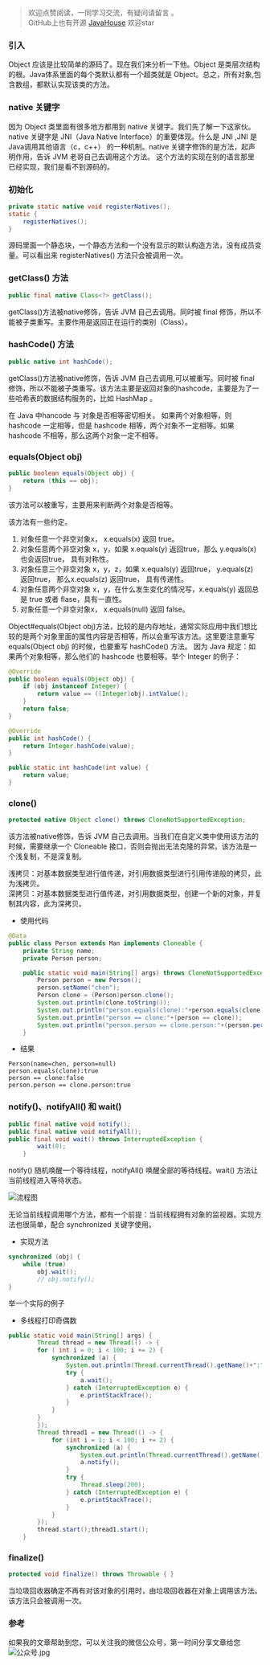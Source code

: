 

>欢迎点赞阅读，一同学习交流，有疑问请留言 。  
>GitHub上也有开源 [JavaHouse](https://github.com/buerbl/JavaHouse) 欢迎star 

### 引入

Object 应该是比较简单的源码了。现在我们来分析一下他。Object 是类层次结构的根。Java体系里面的每个类默认都有一个超类就是 Object。总之，所有对象,包含数组，都默认实现该类的方法。  

### native 关键字

因为 Object 类里面有很多地方都用到 native 关键字。我们先了解一下这家伙。native 关键字是 JNI（Java Native Interface）的重要体现。什么是 JNI ,JNI 是Java调用其他语言（c，c++） 的一种机制。native 关键字修饰的是方法，起声明作用，告诉 JVM 老哥自己去调用这个方法。 这个方法的实现在别的语言那里已经实现，我们是看不到源码的。  

### 初始化  

```java
private static native void registerNatives();
static {
    registerNatives();
}
```  
源码里面一个静态块，一个静态方法和一个没有显示的默认构造方法，没有成员变量。可以看出来 registerNatives() 方法只会被调用一次。

### getClass() 方法  

```java
public final native Class<?> getClass();
```

getClass()方法被native修饰，告诉 JVM 自己去调用。同时被 final 修饰，所以不能被子类重写。主要作用是返回正在运行的类别（Class）。

### hashCode() 方法

```java
public native int hashCode();
```

getClass()方法被native修饰，告诉 JVM 自己去调用,可以被重写。同时被 final 修饰，所以不能被子类重写。该方法主要是返回对象的hashcode，主要是为了一些哈希表的数据结构服务的，比如 HashMap 。  

在 Java 中hancode 与 对象是否相等密切相关。 如果两个对象相等，则 hashcode 一定相等，但是 hashcode 相等，两个对象不一定相等。如果 hashcode 不相等，那么这两个对象一定不相等。

### equals(Object obj)

```java
public boolean equals(Object obj) {
    return (this == obj);
}
```

该方法可以被重写，主要用来判断两个对象是否相等。
 
 该方法有一些约定。
 1. 对象任意一个非空对象x， x.equals(x) 返回 true。  
 2. 对象任意两个非空对象 x，y，如果 x.equals(y) 返回true，那么 y.equals(x) 也会返回true， 具有对称性。  
 3. 对象任意三个非空对象 x，y，z，如果 x.equals(y) 返回true， y.equals(z) 返回true， 那么x.equals(z) 返回true， 具有传递性。  
 4. 对象任意两个非空对象 x，y，在什么发生变化的情况写，x.equals(y) 返回总是 true 或者 flase，具有一直性。
 5. 对象任意一个非空对象x， x.equals(null) 返回 false。  
 
Object#equals(Object obj)方法，比较的是内存地址，通常实际应用中我们想比较的是两个对象里面的属性内容是否相等，所以会重写该方法。这里要注意重写 equals(Object obj) 的时候，也要重写 hashCode() 方法。 因为 Java 规定：如果两个对象相等，那么他们的 hashcode 也要相等。举个 Integer 的例子：

```java
@Override
public boolean equals(Object obj) {
    if (obj instanceof Integer) {
        return value == ((Integer)obj).intValue();
    }
    return false;
}

@Override
public int hashCode() {
    return Integer.hashCode(value);
}

public static int hashCode(int value) {
    return value;
}
```


### clone()

```JAVA
protected native Object clone() throws CloneNotSupportedException;
```

该方法被native修饰，告诉 JVM 自己去调用。当我们在自定义类中使用该方法的时候，需要继承一个 Cloneable 接口，否则会抛出无法克隆的异常。该方法是一个浅复制，不是深复制。

浅拷贝：对基本数据类型进行值传递，对引用数据类型进行引用传递般的拷贝，此为浅拷贝。  
深拷贝：对基本数据类型进行值传递，对引用数据类型，创建一个新的对象，并复制其内容，此为深拷贝。

- 使用代码

```java
@Data
public class Person extends Man implements Cloneable {
    private String name;
    private Person person;

    public static void main(String[] args) throws CloneNotSupportedException {
        Person person = new Person();
        person.setName("chen");
        Person clone = (Person)person.clone();
        System.out.println(clone.toString());
        System.out.println("person.equals(clone):"+person.equals(clone));
        System.out.println("person == clone:"+(person == clone));
        System.out.println("person.person == clone.person:"+(person.person == clone.person));
    }
```

- 结果

```
Person(name=chen, person=null)
person.equals(clone):true
person == clone:false
person.person == clone.person:true
```


### notify()、notifyAll() 和 wait()

```java
public final native void notify();
public final native void notifyAll();
public final void wait() throws InterruptedException {
        wait(0);
    }
```
notify() 随机唤醒一个等待线程，notifyAll() 唤醒全部的等待线程。wait() 方法让当前线程进入等待状态。

![流程图](http://q1rr6rhl9.bkt.clouddn.com/%E6%9C%AA%E5%91%BD%E5%90%8D%E6%96%87%E4%BB%B6_%E7%88%B1%E5%A5%87%E8%89%BA.jpg)



无论当前线程调用哪个方法，都有一个前提：当前线程拥有对象的监视器。实现方法也很简单，配合 synchronized 关键字使用。

- 实现方法 


```java
synchronized (obj) {
    while (true)
        obj.wait();
        // obj.notify();          
}
```

举一个实际的例子

- 多线程打印奇偶数  

```java
public static void main(String[] args) {
        Thread thread = new Thread(() -> {
        for ( int i = 0; i < 100; i += 2) {
            synchronized (a) {
                System.out.println(Thread.currentThread().getName()+":"+i);
                try {
                    a.wait();
                } catch (InterruptedException e) {
                    e.printStackTrace();
                }
            }
        }
        });
        Thread thread1 = new Thread(() -> {
            for (int i = 1; i < 100; i += 2) {
                synchronized (a) {
                    System.out.println(Thread.currentThread().getName()+":"+i);
                    a.notify();
                }
                try {
                    Thread.sleep(200);
                } catch (InterruptedException e) {
                    e.printStackTrace();
                }
            }
        });
        thread.start();thread1.start();
    }
```


### finalize()

```java
protected void finalize() throws Throwable { }
```

当垃圾回收器确定不再有对该对象的引用时，由垃圾回收器在对象上调用该方法。该方法只会被调用一次。

### 参考  



如果我的文章帮助到您，可以关注我的微信公众号，第一时间分享文章给您
![公众号.jpg](http://q1rr6rhl9.bkt.clouddn.com/公众号.jpg)